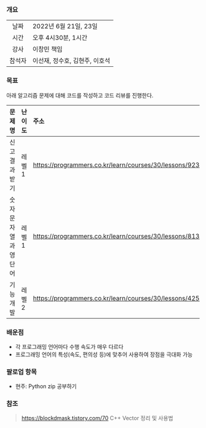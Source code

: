 ### 개요
|  |  |
| :---:  | :--- |
| 날짜 | 2022년 6월 21일, 23일 |
| 시간 | 오후 4시30분, 1시간 |
| 강사 | 이창민 책임 |
| 참석자 | 이선재, 정수호, 김현주, 이호석 |

### 목표
아래 알고리즘 문제에 대해 코드를 작성하고 코드 리뷰를 진행한다.

| 문제명 | 난이도 | 주소 |
| :---:  | :--- | :--- |
| 신고 결과 받기 | 레벨1 | https://programmers.co.kr/learn/courses/30/lessons/92334 |
| 숫자문자열과 영단어 | 레벨1 | https://programmers.co.kr/learn/courses/30/lessons/81301 |
| 기능개발 | 레벨2 | https://programmers.co.kr/learn/courses/30/lessons/42586 |

### 배운점
+ 각 프로그래밍 언어마다 수행 속도가 매우 다르다
+ 프로그래밍 언어의 특성(속도, 편의성 등)에 맞추어 사용하여 장점을 극대화 가능
 
### 팔로업 항목
+ 현주: Python zip 공부하기

### 참조
> https://blockdmask.tistory.com/70 C++ Vector 정리 및 사용법
